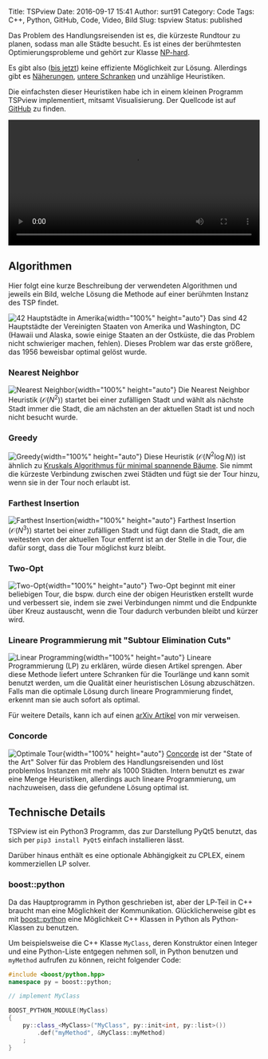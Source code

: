 Title: TSPview
Date: 2016-09-17 15:41
Author: surt91
Category: Code
Tags: C++, Python, GitHub, Code, Video, Bild
Slug: tspview
Status: published

Das Problem des Handlungsreisenden ist es, die kürzeste Rundtour zu planen,
sodass man alle Städte besucht. Es ist eines der berühmtesten
Optimierungsprobleme und gehört zur Klasse [NP-hard](https://de.wikipedia.org/wiki/NP-Schwere).

Es gibt also ([bis jetzt](https://de.wikipedia.org/wiki/P-NP-Problem))
keine effiziente Möglichkeit zur Lösung. Allerdings gibt es
[Näherungen](https://scholar.google.fr/scholar?q=euclidean+tsp+ptas&hl=de),
[untere Schranken](https://scholar.google.fr/scholar?q=tsp+linear+programming)
und unzählige Heuristiken.

Die einfachsten dieser Heuristiken habe ich in einem kleinen Programm TSPview
implementiert, mitsamt Visualisierung. Der Quellcode ist auf
[GitHub](https://github.com/surt91/TSPview) zu finden.

<video controls loop width="100%">
<source src="{filename}/vid/tspview2.mp4" type="video/mp4"></source>
Your browser does not support the video tag.
</video>

## Algorithmen
Hier folgt eine kurze Beschreibung der verwendeten Algorithmen und jeweils ein
Bild, welche Lösung die Methode auf einer berühmten Instanz des TSP findet.

![42 Hauptstädte in Amerika]({filename}/img/tsp.png){width="100%" height="auto"}
Das sind 42 Hauptstädte der Vereinigten Staaten von Amerika und Washington, DC (Hawaii und
Alaska, sowie einige Staaten an der Ostküste, die das Problem nicht schwieriger
machen, fehlen). Dieses Problem war das erste größere, das 1956 beweisbar
optimal gelöst wurde.

### Nearest Neighbor
![Nearest Neighbor]({filename}/img/tsp_nearestNeighbor.png){width="100%" height="auto"}
Die Nearest Neighbor Heuristik ($\mathcal{O}(N^2)$) startet bei einer zufälligen Stadt und wählt
als nächste Stadt immer die Stadt, die am nächsten an der aktuellen Stadt ist und
noch nicht besucht wurde.

### Greedy
![Greedy]({filename}/img/tsp_greedy.png){width="100%" height="auto"}
Diese Heuristik ($\mathcal{O}(N^2 \log N)$) ist ähnlich zu [Kruskals Algorithmus für minimal spannende Bäume](https://de.wikipedia.org/wiki/Algorithmus_von_Kruskal).
Sie nimmt die kürzeste Verbindung zwischen zwei Städten und fügt sie der Tour
hinzu, wenn sie in der Tour noch erlaubt ist.

### Farthest Insertion
![Farthest Insertion]({filename}/img/tsp_farIn.png){width="100%" height="auto"}
Farthest Insertion ($\mathcal{O}(N^3)$) startet bei einer zufälligen Stadt und fügt dann die Stadt,
die am weitesten von der aktuellen Tour entfernt ist an der Stelle in die Tour,
die dafür sorgt, dass die Tour möglichst kurz bleibt.

### Two-Opt
![Two-Opt]({filename}/img/tsp_twoOpt.png){width="100%" height="auto"}
Two-Opt beginnt mit einer beliebigen Tour, die bspw. durch eine der obigen
Heuristken erstellt wurde und verbessert sie, indem sie zwei Verbindungen nimmt
und die Endpunkte über Kreuz austauscht, wenn die Tour dadurch verbunden bleibt
und kürzer wird.

### Lineare Programmierung mit "Subtour Elimination Cuts"
![Linear Programming]({filename}/img/tsp_LP.png){width="100%" height="auto"}
Lineare Programmierung (LP) zu erklären, würde diesen Artikel sprengen. Aber diese Methode liefert
untere Schranken für die Tourlänge und kann somit benutzt werden, um die
Qualität einer heuristischen Lösung abzuschätzen. Falls man die optimale
Lösung durch lineare Programmierung findet, erkennt man sie auch sofort als
optimal.

Für weitere Details, kann ich auf einen [arXiv Artikel](http://arxiv.org/abs/1512.08554)
von mir verweisen.

### Concorde
![Optimale Tour]({filename}/img/tsp_opt.png){width="100%" height="auto"}
[Concorde](http://www.math.uwaterloo.ca/tsp/concorde.html)
ist der "State of the Art" Solver für das Problem des Handlungsreisenden
und löst problemlos Instanzen mit mehr als 1000 Städten.
Intern benutzt es zwar eine Menge Heuristiken, allerdings auch lineare
Programmierung, um nachzuweisen, dass die gefundene Lösung optimal ist.

## Technische Details
TSPview ist ein Python3 Programm, das zur Darstellung PyQt5 benutzt, das sich
per `pip3 install PyQt5` einfach installieren lässt.

Darüber hinaus enthält es eine optionale Abhängigkeit zu CPLEX, einem
kommerziellen LP solver.

### boost::python
Da das Hauptprogramm in Python geschrieben ist, aber der LP-Teil in C++
braucht man eine Möglichkeit der Kommunikation. Glücklicherweise gibt es
mit [boost::python](http://www.boost.org/doc/libs/1_61_0/libs/python/doc/html/index.html)
eine Möglichkeit C++ Klassen in Python als Python-Klassen zu benutzen.

Um beispielsweise die C++ Klasse `MyClass`, deren Konstruktor einen Integer und
eine Python-Liste entgegen nehmen soll, in Python benutzen und `myMethod`
aufrufen zu können, reicht folgender Code:

```C++
#include <boost/python.hpp>
namespace py = boost::python;

// implement MyClass

BOOST_PYTHON_MODULE(MyClass)
{
    py::class_<MyClass>("MyClass", py::init<int, py::list>())
        .def("myMethod", &MyClass::myMethod)
    ;
}
```
